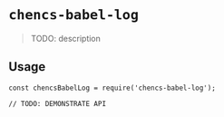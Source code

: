 # `chencs-babel-log`

> TODO: description

## Usage

```
const chencsBabelLog = require('chencs-babel-log');

// TODO: DEMONSTRATE API
```
